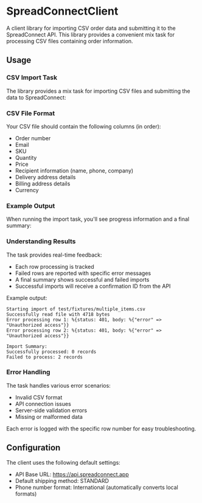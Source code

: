 # SpreadConnectClient

A client library for importing CSV order data and submitting it to the SpreadConnect API. This library provides a convenient mix task for processing CSV files containing order information.

## Usage

### CSV Import Task

The library provides a mix task for importing CSV files and submitting the data to SpreadConnect:

### CSV File Format

Your CSV file should contain the following columns (in order):
* Order number
* Email
* SKU
* Quantity
* Price
* Recipient information (name, phone, company)
* Delivery address details
* Billing address details
* Currency

### Example Output

When running the import task, you'll see progress information and a final summary:

### Understanding Results

The task provides real-time feedback:
* Each row processing is tracked
* Failed rows are reported with specific error messages
* A final summary shows successful and failed imports
* Successful imports will receive a confirmation ID from the API

Example output:

```
Starting import of test/fixtures/multiple_items.csv
Successfully read file with 4718 bytes
Error processing row 1: %{status: 401, body: %{"error" => "Unauthorized access"}}
Error processing row 2: %{status: 401, body: %{"error" => "Unauthorized access"}}

Import Summary:
Successfully processed: 0 records
Failed to process: 2 records
```

### Error Handling

The task handles various error scenarios:
* Invalid CSV format
* API connection issues
* Server-side validation errors
* Missing or malformed data

Each error is logged with the specific row number for easy troubleshooting.

## Configuration

The client uses the following default settings:
* API Base URL: https://api.spreadconnect.app
* Default shipping method: STANDARD
* Phone number format: International (automatically converts local formats)
